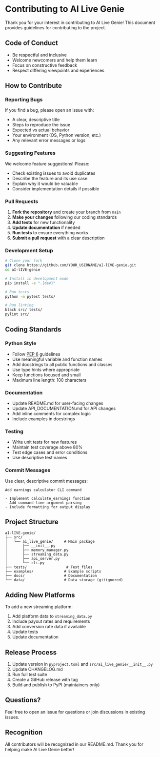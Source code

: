 # Contributing to AI Live Genie

Thank you for your interest in contributing to AI Live Genie! This document provides guidelines for contributing to the project.

## Code of Conduct

- Be respectful and inclusive
- Welcome newcomers and help them learn
- Focus on constructive feedback
- Respect differing viewpoints and experiences

## How to Contribute

### Reporting Bugs

If you find a bug, please open an issue with:
- A clear, descriptive title
- Steps to reproduce the issue
- Expected vs actual behavior
- Your environment (OS, Python version, etc.)
- Any relevant error messages or logs

### Suggesting Features

We welcome feature suggestions! Please:
- Check existing issues to avoid duplicates
- Describe the feature and its use case
- Explain why it would be valuable
- Consider implementation details if possible

### Pull Requests

1. **Fork the repository** and create your branch from `main`
2. **Make your changes** following our coding standards
3. **Add tests** for new functionality
4. **Update documentation** if needed
5. **Run tests** to ensure everything works
6. **Submit a pull request** with a clear description

### Development Setup

```bash
# Clone your fork
git clone https://github.com/YOUR_USERNAME/aI-lIVE-genie.git
cd aI-lIVE-genie

# Install in development mode
pip install -e ".[dev]"

# Run tests
python -m pytest tests/

# Run linting
black src/ tests/
pylint src/
```

## Coding Standards

### Python Style

- Follow [PEP 8](https://pep8.org/) guidelines
- Use meaningful variable and function names
- Add docstrings to all public functions and classes
- Use type hints where appropriate
- Keep functions focused and small
- Maximum line length: 100 characters

### Documentation

- Update README.md for user-facing changes
- Update API_DOCUMENTATION.md for API changes
- Add inline comments for complex logic
- Include examples in docstrings

### Testing

- Write unit tests for new features
- Maintain test coverage above 80%
- Test edge cases and error conditions
- Use descriptive test names

### Commit Messages

Use clear, descriptive commit messages:

```
Add earnings calculator CLI command

- Implement calculate_earnings function
- Add command-line argument parsing
- Include formatting for output display
```

## Project Structure

```
aI-lIVE-genie/
├── src/
│   └── ai_live_genie/     # Main package
│       ├── __init__.py
│       ├── memory_manager.py
│       ├── streaming_data.py
│       ├── api_server.py
│       └── cli.py
├── tests/                  # Test files
├── examples/              # Example scripts
├── docs/                  # Documentation
└── data/                  # Data storage (gitignored)
```

## Adding New Platforms

To add a new streaming platform:

1. Add platform data to `streaming_data.py`
2. Include payout rates and requirements
3. Add conversion rate data if available
4. Update tests
5. Update documentation

## Release Process

1. Update version in `pyproject.toml` and `src/ai_live_genie/__init__.py`
2. Update CHANGELOG.md
3. Run full test suite
4. Create a GitHub release with tag
5. Build and publish to PyPI (maintainers only)

## Questions?

Feel free to open an issue for questions or join discussions in existing issues.

## Recognition

All contributors will be recognized in our README.md. Thank you for helping make AI Live Genie better!
